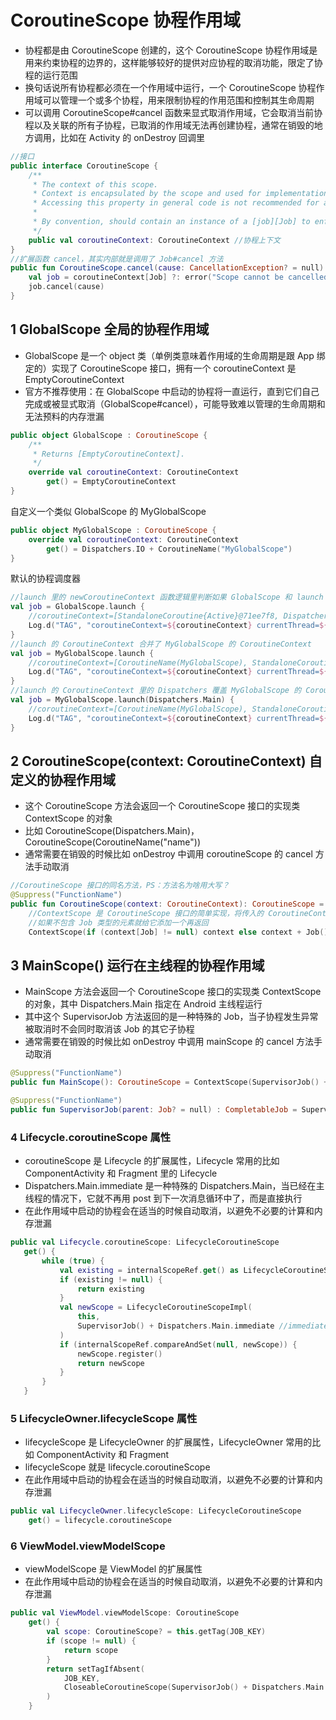 
# CoroutineScope 协程作用域
- 协程都是由 CoroutineScope 创建的，这个 CoroutineScope 协程作用域是用来约束协程的边界的，这样能够较好的提供对应协程的取消功能，限定了协程的运行范围
- 换句话说所有协程都必须在一个作用域中运行，一个 CoroutineScope 协程作用域可以管理一个或多个协程，用来限制协程的作用范围和控制其生命周期
- 可以调用 CoroutineScope#cancel 函数来显式取消作用域，它会取消当前协程以及关联的所有子协程，已取消的作用域无法再创建协程，通常在销毁的地方调用，比如在 Activity 的 onDestroy 回调里

```kotlin
//接口
public interface CoroutineScope {
    /**
     * The context of this scope.
     * Context is encapsulated by the scope and used for implementation of coroutine builders that are extensions on the scope.
     * Accessing this property in general code is not recommended for any purposes except accessing the [Job] instance for advanced usages.
     *
     * By convention, should contain an instance of a [job][Job] to enforce structured concurrency.
     */
    public val coroutineContext: CoroutineContext //协程上下文
}
//扩展函数 cancel，其实内部就是调用了 Job#cancel 方法
public fun CoroutineScope.cancel(cause: CancellationException? = null) {
    val job = coroutineContext[Job] ?: error("Scope cannot be cancelled because it does not have a job: $this")
    job.cancel(cause)
}
```

## 1 GlobalScope 全局的协程作用域
 - GlobalScope 是一个 object 类（单例类意味着作用域的生命周期是跟 App 绑定的）实现了 CoroutineScope 接口，拥有一个 coroutineContext 是 EmptyCoroutineContext
 - 官方不推荐使用：在 GlobalScope 中启动的协程将一直运行，直到它们自己完成或被显式取消（GlobalScope#cancel），可能导致难以管理的生命周期和无法预料的内存泄漏

```kotlin
public object GlobalScope : CoroutineScope {
    /**
     * Returns [EmptyCoroutineContext].
     */
    override val coroutineContext: CoroutineContext
        get() = EmptyCoroutineContext
}
```
自定义一个类似 GlobalScope 的 MyGlobalScope
```kotlin
public object MyGlobalScope : CoroutineScope {
    override val coroutineContext: CoroutineContext
        get() = Dispatchers.IO + CoroutineName("MyGlobalScope")
}
```
默认的协程调度器
```kotlin
//launch 里的 newCoroutineContext 函数逻辑里判断如果 GlobalScope 和 launch 都未指定 Dispatchers 的话，就默认指定为 Dispatchers.Default
val job = GlobalScope.launch {
    //coroutineContext=[StandaloneCoroutine{Active}@71ee7f8, Dispatchers.Default] currentThread=DefaultDispatcher-worker-1
    Log.d("TAG", "coroutineContext=${coroutineContext} currentThread=${Thread.currentThread().name}")
}
//launch 的 CoroutineContext 合并了 MyGlobalScope 的 CoroutineContext
val job = MyGlobalScope.launch {
    //coroutineContext=[CoroutineName(MyGlobalScope), StandaloneCoroutine{Active}@cd1d35b, Dispatchers.IO] currentThread=DefaultDispatcher-worker-1
    Log.d("TAG", "coroutineContext=${coroutineContext} currentThread=${Thread.currentThread().name}")
}
//launch 的 CoroutineContext 里的 Dispatchers 覆盖 MyGlobalScope 的 CoroutineContext 里的 Dispatchers
val job = MyGlobalScope.launch(Dispatchers.Main) {
    //coroutineContext=[CoroutineName(MyGlobalScope), StandaloneCoroutine{Active}@d67a5a5, Dispatchers.Main] currentThread=main
    Log.d("TAG", "coroutineContext=${coroutineContext} currentThread=${Thread.currentThread().name}")
}
```

## 2 CoroutineScope(context: CoroutineContext) 自定义的协程作用域
- 这个 CoroutineScope 方法会返回一个 CoroutineScope 接口的实现类 ContextScope 的对象
- 比如 CoroutineScope(Dispatchers.Main)，CoroutineScope(CoroutineName("name"))
- 通常需要在销毁的时候比如 onDestroy 中调用 coroutineScope 的 cancel 方法手动取消

```kotlin
//CoroutineScope 接口的同名方法，PS：方法名为啥用大写？
@Suppress("FunctionName")
public fun CoroutineScope(context: CoroutineContext): CoroutineScope =
    //ContextScope 是 CoroutineScope 接口的简单实现，将传入的 CoroutineContext 参数赋值给 CoroutineScope#coroutineContext
    //如果不包含 Job 类型的元素就给它添加一个再返回
    ContextScope(if (context[Job] != null) context else context + Job())
```

## 3 MainScope() 运行在主线程的协程作用域
- MainScope 方法会返回一个 CoroutineScope 接口的实现类 ContextScope 的对象，其中 Dispatchers.Main 指定在 Android 主线程运行
- 其中这个 SupervisorJob 方法返回的是一种特殊的 Job，当子协程发生异常被取消时不会同时取消该 Job 的其它子协程
- 通常需要在销毁的时候比如 onDestroy 中调用 mainScope 的 cancel 方法手动取消

```kotlin
@Suppress("FunctionName")
public fun MainScope(): CoroutineScope = ContextScope(SupervisorJob() + Dispatchers.Main)

@Suppress("FunctionName")
public fun SupervisorJob(parent: Job? = null) : CompletableJob = SupervisorJobImpl(parent)
```

### 4 Lifecycle.coroutineScope 属性
- coroutineScope 是 Lifecycle 的扩展属性，Lifecycle 常用的比如 ComponentActivity 和 Fragment 里的 Lifecycle
- Dispatchers.Main.immediate 是一种特殊的 Dispatchers.Main，当已经在主线程的情况下，它就不再用 post 到下一次消息循环中了，而是直接执行
- 在此作用域中启动的协程会在适当的时候自动取消，以避免不必要的计算和内存泄漏

 ```kotlin
 public val Lifecycle.coroutineScope: LifecycleCoroutineScope
    get() {
        while (true) {
            val existing = internalScopeRef.get() as LifecycleCoroutineScopeImpl?
            if (existing != null) {
                return existing
            }
            val newScope = LifecycleCoroutineScopeImpl(
                this,
                SupervisorJob() + Dispatchers.Main.immediate //immediate 立即的
            )
            if (internalScopeRef.compareAndSet(null, newScope)) {
                newScope.register()
                return newScope
            }
        }
    }
```

### 5 LifecycleOwner.lifecycleScope 属性
- lifecycleScope 是 LifecycleOwner 的扩展属性，LifecycleOwner 常用的比如 ComponentActivity 和 Fragment
- lifecycleScope 就是 lifecycle.coroutineScope
- 在此作用域中启动的协程会在适当的时候自动取消，以避免不必要的计算和内存泄漏

```kotlin
public val LifecycleOwner.lifecycleScope: LifecycleCoroutineScope
    get() = lifecycle.coroutineScope
 ```

### 6 ViewModel.viewModelScope
- viewModelScope 是 ViewModel 的扩展属性
- 在此作用域中启动的协程会在适当的时候自动取消，以避免不必要的计算和内存泄漏

```kotlin
public val ViewModel.viewModelScope: CoroutineScope
    get() {
        val scope: CoroutineScope? = this.getTag(JOB_KEY)
        if (scope != null) {
            return scope
        }
        return setTagIfAbsent(
            JOB_KEY,
            CloseableCoroutineScope(SupervisorJob() + Dispatchers.Main.immediate)
        )
    }
```